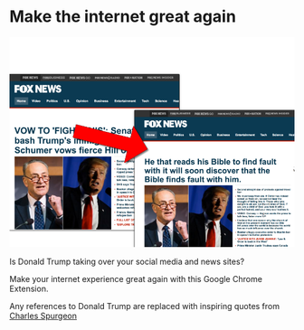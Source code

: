 # Make the internet great again
![Fox News](https://github.com/genu/Make-the-internet-great-again/raw/master/screenshots/foxnews.png "Fox")

Is Donald Trump taking over your social media and news sites?

Make your internet experience great again with this Google Chrome Extension.

Any references to Donald Trump are replaced with inspiring quotes from [Charles Spurgeon](https://en.wikipedia.org/wiki/Charles_Spurgeon)
